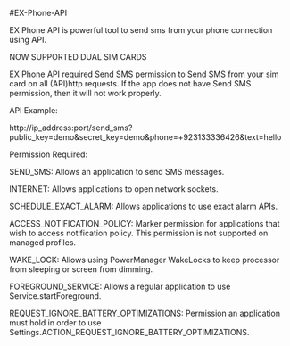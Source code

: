 #EX-Phone-API

EX Phone API is powerful tool to send sms from your phone connection using API.

NOW SUPPORTED DUAL SIM CARDS

EX Phone API required Send SMS permission to Send SMS from your sim card on all (API)http requests. If the app does not have Send SMS permission, then it will not work properly.

API Example:

http://ip_address:port/send_sms?public_key=demo&secret_key=demo&phone=+923133336426&text=hello


Permission Required:

SEND_SMS: Allows an application to send SMS messages.

INTERNET: Allows applications to open network sockets.

SCHEDULE_EXACT_ALARM: Allows applications to use exact alarm APIs.

ACCESS_NOTIFICATION_POLICY: Marker permission for applications that wish to access notification policy. This permission is not supported on managed profiles.

WAKE_LOCK: Allows using PowerManager WakeLocks to keep processor from sleeping or screen from dimming.

FOREGROUND_SERVICE: Allows a regular application to use Service.startForeground.

REQUEST_IGNORE_BATTERY_OPTIMIZATIONS: Permission an application must hold in order to use Settings.ACTION_REQUEST_IGNORE_BATTERY_OPTIMIZATIONS.
